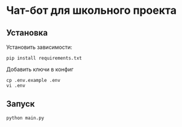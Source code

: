 # Чат-бот для школьного проекта

## Установка

Установить зависимости:

    pip install requirements.txt

Добавить ключи в конфиг

    cp .env.example .env 
    vi .env


## Запуск

    python main.py